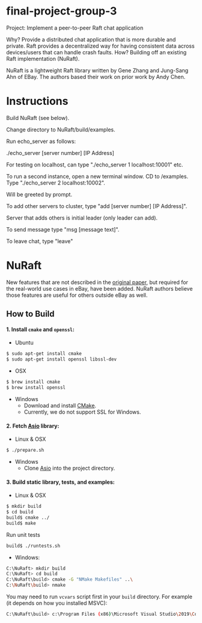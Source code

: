 # final-project-group-3

Project: Implement a peer-to-peer Raft chat application

Why?
 Provide a distributed chat application that is more durable and private. Raft provides a decentralized way for having consistent data across devices/users that can handle crash faults.
How? 
Building off an existing Raft implementation (NuRaft).

NuRaft is a lightweight Raft library written by Gene Zhang and Jung-Sang Ahn of EBay.  The authors based their work on prior work by Andy Chen. 

# Instructions

Build NuRaft (see below).

Change directory to NuRaft/build/examples.

Run echo_server as follows:

./echo_server [server number] [IP Address]

For testing on localhost, can type "./echo_server 1 localhost:10001" etc.  

To run a second instance, open a new terminal window.  CD to /examples.  Type "./echo_server 2 localhost:10002".

Will be greeted by prompt.

To add other servers to cluster, type "add [server number] [IP Address]".  

Server that adds others is initial leader (only leader can add).

To send message type "msg [message text]".

To leave chat, type "leave"

# NuRaft

New features that are not described in the [original paper](https://raft.github.io/raft.pdf), but required for the real-world use cases in eBay, have been added. NuRaft authors believe those features are useful for others outside eBay as well.

How to Build
------------
#### 1. Install `cmake` and `openssl`: ####

* Ubuntu
```sh
$ sudo apt-get install cmake
$ sudo apt-get install openssl libssl-dev
```

* OSX
```sh
$ brew install cmake
$ brew install openssl
```
* Windows
    * Download and install [CMake](https://cmake.org/download/).
    * Currently, we do not support SSL for Windows.

#### 2. Fetch [Asio](https://github.com/chriskohlhoff/asio) library: ####

* Linux & OSX
```sh
$ ./prepare.sh
```
* Windows
    * Clone [Asio](https://github.com/chriskohlhoff/asio) into the project directory.

#### 3. Build static library, tests, and examples: ####

* Linux & OSX
```sh
$ mkdir build
$ cd build
build$ cmake ../
build$ make
```

Run unit tests
```sh
build$ ./runtests.sh
```

* Windows:
```sh
C:\NuRaft> mkdir build
C:\NuRaft> cd build
C:\NuRaft\build> cmake -G "NMake Makefiles" ..\
C:\NuRaft\build> nmake
```

You may need to run `vcvars` script first in your `build` directory. For example (it depends on how you installed MSVC):
```sh
C:\NuRaft\build> c:\Program Files (x86)\Microsoft Visual Studio\2019\Community\VC\Auxiliary\Build\vcvars64.bat
```

